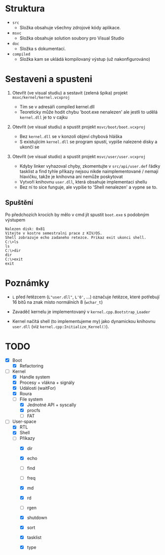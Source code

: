 # Struktura

 - `src`
 	- Složka obsahuje všechny zdrojové kódy aplikace.
 - `msvc`
 	- Složka obsahuje solution soubory pro Visual Studio
 - `doc`
 	- Složka s dokumentací.
 - `compiled`
 	- Složka kam se ukládá kompilovaný výstup (už nakonfigurováno)

# Sestaveni a spusteni

1) Otevřít (ve visual studiu) a sestavit (zelená špika) projekt
`msvc/kernel/kernel.vcxproj`
	- Tím se v adresáři compiled kernel.dll
	- Teoreticky může hodit chybu 'boot.exe nenalezen' ale jestli to 
udělá `kernel.dll` je to v cajku

2) Otevřít (ve visual studiu) a spustit projekt `msvc/boot/boot.vcxproj`
	- Bez `kernel.dll` se v konzoli objeví chybová hláška
	- S existujícím `kernel.dll` se program spustí, vypíše nalezené 
disky a ukončí se

3) Otevřít (ve visual studio) a spustit projekt `msvc/user/user.vcxproj`
	- Kdyby linker vyhazoval chyby, zkomentujte v `src/api/user.def` řádky tasklist a find 
		tyhle příkazy nejsou nikde naimplementované / nemají hlavičku, takže je knihovna ani nemůže poskytovat
	- Vytvoří knihovnu `user.dll`, která obsahuje implementaci shellu
	- Bez ní to sice funguje, ale vypíše to 'Shell nenalezen' a vypne se to.

## Spuštění

Po předchozích krocích by mělo v cmd jít spustit `boot.exe` s podobným výstupem

```
Nalezen disk: 0x81
Vitejte v kostre semestralni prace z KIV/OS.
Shell zobrazuje echo zadaneho retezce. Prikaz exit ukonci shell.
C:\>ls
ls
C:\>dir
dir
C:\>exit
exit
```


# Poznámky

 - `L` před řetězcem (`L"user.dll"`, `L'0'`, ...) označuje řetězce, které potřebují 16 bitů na znak místo normálních 8 (`wchar_t`)

 - Zavaděč kernelu je implementovaný v `kernel.cpp.Bootstrap_Loader`

 - Kernel načítá shell (to implementujeme my) jako dynamickou knihovnu `user.dll` (viz `kernel.cpp:Initialize_Kernel()`).


# TODO

- [x] Boot
  - [x] Refactoring
- [ ] Kernel
  - [x] Handle system
  - [x] Procesy + vlákna + signály
  - [x] Události (waitFor)
  - [x] Roura
  - [ ] File system
    - [x] Jednotné API + syscally
    - [x] procfs
    - [ ] FAT
- [ ] User-space
  - [x] RTL
  - [x] Shell
  - [ ] Příkazy
    - [x] dir
    - [x] echo
    - [ ] find
    - [ ] freq
    - [x] md
    - [x] rd
    - [ ] rgen
    - [x] shutdown
    - [x] sort
    - [x] tasklist
    - [x] type

